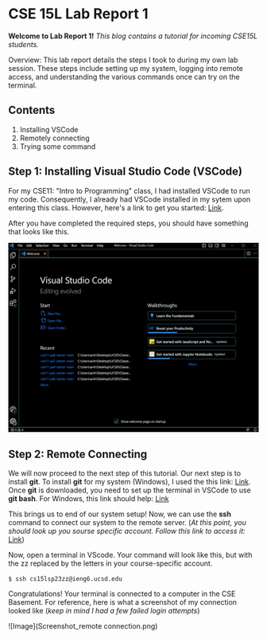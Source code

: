 CSE 15L Lab Report 1
====================
**Welcome to Lab Report 1!** *This blog contains a tutorial for incoming CSE15L students.*


Overview: This lab report details the steps I took to during my own lab session. These steps include setting up my system, logging into remote access, and understanding the various commands once can try on the terminal.


Contents
--------

1. Installing VSCode
2. Remotely connecting
3. Trying some command


Step 1: Installing Visual Studio Code (VSCode)
------------------------------------

For my CSE11: "Intro to Programming" class, I had installed VSCode to run my code. Consequently, I already had VSCode installed in my sytem upon entering this class. 
However, here's a link to get you started: [Link](https://code.visualstudio.com/).

After you have completed the required steps, you should have something that looks like this.


![Image](VSCode_Screenshot.png)

Step 2: Remote Connecting
-------------------------

We will now proceed to the next step of this tutorial. Our next step is to install **git**. To install **git** for my system (Windows), I used the this link: [Link](https://gitforwindows.org/). Once **git** is downloaded, you need to set up the terminal in VSCode to use **git bash**. For Windows, this link should help: [Link](https://stackoverflow.com/questions/42606837/how-do-i-use-bash-on-windows-from-the-visual-studio-code-integrated-terminal/50527994#50527994)

This brings us to end of our system setup! Now, we can use the **ssh** command to connect our system to the remote server. (*At this point, you should look up you sourse specific account. Follow this link to access it:* [Link](https://sdacs.ucsd.edu/~icc/index.php))

Now, open a terminal in VScode. Your command will look like this, but with the zz replaced by the letters in your course-specific account.

```
$ ssh cs15lsp23zz@ieng6.ucsd.edu
```

Congratulations! Your terminal is connected to a computer in the CSE Basement. For reference, here is what a screenshot of my connection looked like (*keep in mind I had a few failed login attempts*)

![Image](Screenshot_remote connection.png)







